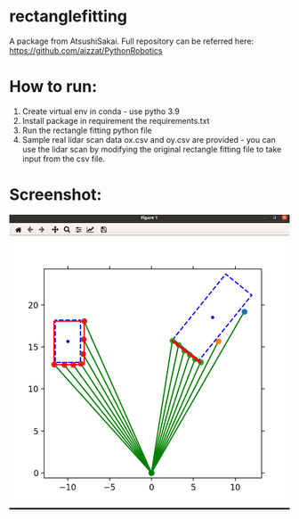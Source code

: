 # rectanglefitting
A package from AtsushiSakai. Full repository can be referred here: 
https://github.com/aizzat/PythonRobotics

# How to run: 

1. Create virtual env in conda - use pytho 3.9
2. Install package in requirement the requirements.txt
3. Run the rectangle fitting python file
4. Sample real lidar scan data ox.csv and oy.csv are provided - you can use the lidar scan by modifying the original rectangle fitting file to take input from the csv file.

# Screenshot: 
![rectangle](images/rectangle.png)

